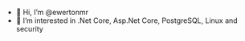 - 👋 Hi, I’m @ewertonmr
- 👀 I’m interested in .Net Core, Asp.Net Core, PostgreSQL, Linux and security



